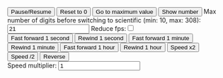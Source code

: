 <!DOCTYPE html>
<html>
<body>
<button onclick="startstop()">Pause/Resume</button>
<button onclick="resetTo0()">Reset to 0</button>
<button onclick="goToMaxValue()">Go to maximum value</button>
<button onclick="showNumber()">Show number</button>
Max number of digits before switching to scientific (min: 10, max: 308): <input type="text" value="21" id="maxDigits"></input> Reduce fps:<input type="checkbox" id="fps20"></input>
<br>
<button onclick="plus1s()">Fast forward 1 second</button>
<button onclick="minus1s()">Rewind 1 second</button>
<button onclick="plus1min()">Fast forward 1 minute</button>
<button onclick="minus1min()">Rewind 1 minute</button>
<button onclick="plus1h()">Fast forward 1 hour</button>
<button onclick="minus1h()">Rewind 1 hour</button>
<button onclick="speedDouble()">Speed x2</button>
<button onclick="speedHalf()">Speed /2</button>
<button onclick="reverseSpeed()">Reverse</button>
<br>
Speed multiplier: <input type="text" value="1" id="speedMult"></input>
<p> </p>
<p><center><font face="arial" size="6" id="number2"></font></center></p>
<p><font face="arial" size="6" id="number"></font></p>
<script>
var t = 0;
var speedMultiplier = 1;
var numberDisplay = 0;

function save() {
	localStorage.setItem('numsv2', JSON.stringify(t));
}

function load() {
	if (localStorage.getItem('numsv2')) {
		t = JSON.parse(localStorage.getItem('numsv2'));
	}
}

function tier0number(num) { // number from 0 to 999
	var ones = ["","one","two","three","four","five","six","seven","eight","nine"];
	var teens = ["ten","eleven","twelve","thirteen","fourteen","fifteen","sixteen","seventeen","eighteen","nineteen"];
	var tens = ["","ten","twenty","thirty","forty","fifty","sixty","seventy","eighty","ninety"];
	var numberName = "";
	num = Math.floor(num);
	if (num > 999 || num < 0) {
		return "";
	}
	if (num >= 100) {
		numberName += ones[Math.floor(num/100)] + " hundred ";
	}
	if (num%100 >= 20) {
		numberName += tens[Math.floor((num%100)/10)];
		if (num%10 != 0) {
			numberName += "-" + ones[num%10];
		}
	} else if (num%100 >= 10) {
		numberName += teens[num%10];
	} else if (num != 0) {
		numberName += ones[num%10];
	} else {
		numberName = "zero";
	}
	
	return numberName.trim();
}
function tier1illion(num) { // number from 0 to 999, 1=million, 2=billion, etc.
	var ones = ["","m","b","tr","quadr","quint","sext","sept","oct","non"];
	var ones2 = ["","un","duo","tre","quattuor","quin","sex","septen","octo","novem"];
	var tens = ["","dec","vigint","trigint","quadragint","quinquagint","sexagint","septuagint","octogint","nonagint"];
	var hundreds = ["","cent","ducent","trecent","quadringent","quingent","sescent","septingent","octingent","nongent"];
	var numberName = "";
	num = Math.floor(num);
	if (num > 999 || num < 0) {
		return "";
	}
	if (num >= 100) {
		if (num%100 >= 10) {
			numberName += ones2[num%10] + tens[Math.floor((num%100)/10)] + "i" + hundreds[Math.floor(num/100)];
		} else if (num == 103) {
			numberName = "trescent";
		} else {
			numberName += ones2[num%10] + hundreds[Math.floor(num/100)];
		}
	} else if (num >= 10) {
		numberName += ones2[num%10] + tens[Math.floor((num%100)/10)];
	} else {
		numberName += ones[num];
	}
	if (num == 0) {
		return "thousand";
	} else {
		return numberName + "illion";
	}
}
function tier1illionPrefix(num, vers) { // illion from 0 to 999, vers=0, use m,b,t for 1,2,3, vers=1 use un,duo,tre, vers=2 ignore "un" like so we have micrillion instead of unmicrillion
	var ones = ["","m","b","tr","quadr","quint","sext","sept","oct","non"];
	var ones2 = ["","un","duo","tre","quattuor","quin","sex","septen","octo","novem"];
	var tens = ["","dec","vigint","trigint","quadragint","quinquagint","sexagint","septuagint","octogint","nonagint"];
	var hundreds = ["","cent","ducent","trecent","quadringent","quingent","sescent","septingent","octingent","nongent"];
	var numberName = "";
	num = Math.floor(num);
	if (num > 999 || num < 0) {
		return "";
	}
	if (num >= 100) {
		if (num%100 >= 10) {
			numberName += ones2[num%10] + tens[Math.floor((num%100)/10)] + "i" + hundreds[Math.floor(num/100)];
		} else if (num == 103) {
			numberName = "trescent";
		} else {
			numberName += ones2[num%10] + hundreds[Math.floor(num/100)];
		}
		if (vers == 2) {numberName += "i"}
	} else if (num >= 10) {
		numberName += ones2[num%10] + tens[Math.floor((num%100)/10)];
		if (vers == 2) {numberName += "i"}
	} else if (vers == 2 && num == 1) {
		return "";
	} else if (vers > 0) {
		numberName += ones2[num];
	} else {
		numberName += ones[num];
	}
	return numberName;	
}
function tier1number(logNum) {
	var numberName = "";
	var num = 0;
	if (logNum >= 3003) {
		return "";
	}
	if (logNum < 15) {
		num = Math.floor(10**logNum);
		numArray = [num%1000, Math.floor((num/1000)%1000), Math.floor((num/1e6)%1000), Math.floor((num/1e9)%1000), Math.floor((num/1e12)%1000)];
		if (numArray[4] > 0) {numberName += tier0number(numArray[4]) + " trillion<br>"}
		if (numArray[3] > 0) {numberName += tier0number(numArray[3]) + " billion<br>"}
		if (numArray[2] > 0) {numberName += tier0number(numArray[2]) + " million<br>"}
		if (numArray[1] > 0) {numberName += tier0number(numArray[1]) + " thousand<br>"}
		if (numArray[0] > 0) {numberName += tier0number(numArray[0])}
	} else {
		num = Math.floor(10**(logNum%3 + 9));
		numArray = [num%1000, Math.floor((num/1000)%1000), Math.floor((num/1e6)%1000), Math.floor((num/1e9)%1000)]
		if (logNum < 303) {
			for (i=3; i>=1; i--) {
				if (numArray[i] > 0) {numberName += tier0number(numArray[i]) + " " + tier1illion(Math.floor((logNum-12)/3+i)) + "<br>"}
			}
		} else {
			for (i=3; i>=2; i--) {
				if (numArray[i] > 0) {numberName += tier0number(numArray[i]) + "<br>" + tier1illion(Math.floor((logNum-12)/3+i)) + "<br>"}
			}
		}
	}
	return numberName.trim();
}
function tier2illionPrefix(num, vers) {
// vers = 0: right before illion, 1: tier-1 separator, 2: tier-2 separator
	var ones = ["","milli","micro","nano","pico","femto","atto","zepto","yocto","xono"];
	var ones2 = ["","mill","micr","nan","pic","femt","att","zept","yoct","xon"];
	var ones3 = ["","me","due","trio","tetre","pente","hexe","hepte","octe","enne"];
	var teens = ["vec","mec","duec","trec","tetrec","pentec","hexec","heptec","octec","ennec"];
	var tens = ["","","icos","triacont","tetracont","pentacont","hexacont","heptacont","octacont","ennacont"];
	var hundreds = ["","hect","dohect","triahect","tetrahect","pentahect","hexahect","heptahect","octahect","ennahect"];
	var numberName = "";
	num = Math.floor(num);
	if (num > 999 || num < 0) {
		return "";
	}
	if (num >= 100) {
		if (Math.floor((num/10)%10) == 1) {
			numberName += teens[num%10] + "e" + hundreds[Math.floor(num/100)];
		} else if (Math.floor((num/10)%10) == 0) {
			numberName += ones3[num%10] + hundreds[Math.floor(num/100)];
		} else {
			numberName += ones3[num%10] + tens[Math.floor((num/10)%10)] + "e" + hundreds[Math.floor(num/100)];
		}
		if (vers == 1) {numberName += "o"};
		if (vers == 2) {numberName += "e"};
	} else if (num >= 20) {
		numberName += ones3[num%10] + tens[Math.floor((num/10)%10)];
		if (vers == 1) {numberName += "o"};
		if (vers == 2) {numberName += "e"};
	} else if (num >= 10) {
		numberName += teens[num%10];
		if (vers == 1) {numberName += "o"};
		if (vers == 2) {numberName += "e"};
	} else {
		if (vers == 0) {
			numberName += ones2[num];
		} else if (vers == 1) {
			numberName += ones[num];
		} else if (vers == 2 && num > 1) {
			numberName += ones2[num] + "e";
		}
	}
	return numberName.trim();
}
function tier2number(loglogNum) {
	var numberName = "";
	var logIllionNumber = 0;
	var logNum = 0;
	if (loglogNum < 20) {
		logIllionNumber = Math.log10(10**loglogNum/3-1);
	} else {
		logIllionNumber = loglogNum - Math.log10(3);	
	}
	if (logIllionNumber >= 3000) {
		return "";
	}
	if (logIllionNumber < 12) {
		var illionNumber = Math.floor(10**logIllionNumber);
		logNum = 3*10**logIllionNumber+3;
		numArray = [Math.floor((10**(logNum%3)*1000)%1000), Math.floor(10**(logNum%3))];
		if (illionNumber >= 1e4) {k=0} else {k=1};
		for (i=0; i<=k; i++) {
		illionArray = [illionNumber%1000, Math.floor((illionNumber/1000)%1000), Math.floor((illionNumber/1e6)%1000), Math.floor((illionNumber/1e9)%1000)];
		numberName += tier0number(numArray[1-i]) + "<br>";
		if (illionArray[3] > 0) {
			if (illionNumber%1e9 == 0) {
				numberName += tier1illionPrefix(illionArray[3], 2) + "nan".fontcolor("blue");
			} else {
				numberName += tier1illionPrefix(illionArray[3], 2) + "nano".fontcolor("blue") + "-";
			}
		}
		if (illionArray[2] > 0) {
			if (illionNumber%1e6 == 0) {
				numberName += tier1illionPrefix(illionArray[2], 2) + "micr".fontcolor("blue");
			} else {
				numberName += tier1illionPrefix(illionArray[2], 2) + "micro".fontcolor("blue") + "-";
			}
		}
		if (illionArray[1] > 0) {
			if (illionNumber%1e3 == 0) {
				numberName += tier1illionPrefix(illionArray[1], 2) + "mill".fontcolor("blue");
			} else {
				numberName += tier1illionPrefix(illionArray[1], 2) + "milli".fontcolor("blue") + "-";
			}
		}
		if (illionArray[0] > 0) {
			numberName += tier1illionPrefix(illionArray[0], 0);
		}
		numberName += "illion<br>";
		illionNumber--;
		}
	} else { // illion number > 1B
		numberName += "one ";
		highestTier2illion = Math.floor(logIllionNumber/3);
		numArray = [Math.floor(10**(logIllionNumber%3+6)%1000), Math.floor(10**(logIllionNumber%3+3)%1000), Math.floor(10**(logIllionNumber%3))];
		if (numArray[0] == 0 && numArray[1] == 0) {
			numberName += tier1illionPrefix(numArray[2], 2) + tier2illionPrefix(highestTier2illion, 0).fontcolor("blue");
		} else {
			numberName += tier1illionPrefix(numArray[2], 2) + tier2illionPrefix(highestTier2illion, 1).fontcolor("blue") + "-";
		}
		if (numArray[1] != 0) {
			if (numArray[0] == 0) {
				numberName += tier1illionPrefix(numArray[1], 2) + tier2illionPrefix(highestTier2illion-1, 0).fontcolor("blue");
			} else {
				numberName += tier1illionPrefix(numArray[1], 2) + tier2illionPrefix(highestTier2illion-1, 1).fontcolor("blue") + "-";
			}
		}
		if (numArray[0] != 0) {
			numberName += tier1illionPrefix(numArray[0], 2) + tier2illionPrefix(highestTier2illion-2, 0).fontcolor("blue");
		}
		numberName += "illion";
	}
	return numberName.trim();
}
function tier3illionPrefix(num, vers) {
// vers = 0: right before illion, 1: tier-2 separator, 2: tier-3 separator, 3: after kal
	var ones = ["","kill","meg","gig","ter","pet","ex","zett","yott","xenn"];
	var ones2 = ["k","ken","cod","ctr","cter","cpet","kect","czet","kyot","cxen"]; // for ik-, trak-, tek-
	var ones3 = ["t","ten","tod","tr","ter","pet","tect","zet","yot","xen"]; // for ho-, bo-
	var ones4 = ["","","d","tr","t","p","ex","z","y","n"] // for kal-, mej-, gij
	var ones5 = ["","en","od","tr","ter","pet","ect","zet","yot","xen"]; // after kal-
	var teens = ["dak","hend","dok","tradak","tedak","pedak","exdak","zedak","yodak","nedak"];
	var teens2 = ["dak","tend","dok","tradak","tedak","pedak","texdak","zedak","yodak","nedak"]; // for ho-, bo-
	var tens = ["","","i","tra","te","pe","exa","za","yo","ne"];
	var tens2 = ["","","ti","tra","te","pe","texa","za","yo","ne"]; // for ho-, bo-
	var hundreds = ["","ho","bo","tro","to","po","exo","zo","yoo","no"];
	var numberName = "";
	num = Math.floor(num);
	if (num > 999 || num <= 0) {
		return "";
	}
	if (num >= 100) {
		if (num%100 >= 20) {
			numberName += hundreds[Math.floor(num/100)] + tens2[Math.floor((num/10)%10)] + ones2[num%10];
		} else if (num%100 >= 10) {
			numberName += hundreds[Math.floor(num/100)] + teens2[num%10];
		} else {
			numberName += hundreds[Math.floor(num/100)] + ones3[num%10];
		}
	} else if (num >= 20) {
		numberName += tens[Math.floor((num/10)%10)] + ones2[num%10];
	} else if (num >= 10) {
		numberName += teens[num%10];
	} else if (vers == 3) {
		numberName += ones5[num%10];
	} else if (vers == 2) {
		numberName += ones4[num%10];
	} else {
		numberName += ones[num%10];
	}
	if (vers == 1) {
		numberName += "a";
	}
	return numberName.trim();
}
function tier3number(logloglogNum) {
// 1e(3e3000) -> log(3000.4771212547197)
// killillion -> 3.477190319603795
	var numberName = "one\u00A0";
	var num = 0;
	var illionNumber = 0;
	var logNum = 0;
	if (logloglogNum < 15) {
		logloglogNum = Math.log10(10**(logloglogNum)-Math.log10(3));
	}
	var tier2illion = Math.floor(10**logloglogNum/3); // 1000 = killillion, 1m = meg-
	if (tier2illion < 1e9) {
		numArray = [Math.floor((10**(10**logloglogNum%3)*1000)%1000), Math.floor(10**(10**logloglogNum%3))];
		if (tier2illion < 1e4 && numArray[0] != 0) {k=1} else {k=0};
		for (i=0; i<=k; i++) {
			illionArray = [Math.floor(tier2illion%1000), Math.floor((tier2illion/1000)%1000), Math.floor((tier2illion/1e6)%1000)]; // ones, thousands, millions
			if (tier2illion < 1e9) {
				numberName += tier1illionPrefix(Math.floor(numArray[1-i]), 2); // T1 prefix
				if (tier2illion >= 1e3) {
					if (Math.floor(numArray[1-i]) > 1) {numberName += "-"};
					numberName += "<br>"
				}
			}
			if (illionArray[2] > 0) {
				if (illionArray[1] > 0 || illionArray[0] > 0) {
					numberName += tier2illionPrefix(illionArray[2], 2).fontcolor("blue") + "mega".fontcolor("green");
				} else if (i!=k) {
					numberName += tier2illionPrefix(illionArray[2], 2).fontcolor("blue") + "mego".fontcolor("green");
				} else {
					numberName += tier2illionPrefix(illionArray[2], 2).fontcolor("blue") + "meg".fontcolor("green");
				}
			}
			if (illionArray[1] > 0) {
				if (illionArray[0] > 0) {
					numberName += tier2illionPrefix(illionArray[1], 2).fontcolor("blue") + "killa".fontcolor("green");
				} else if (i!=k) {
					numberName += tier2illionPrefix(illionArray[1], 2).fontcolor("blue") + "killo".fontcolor("green");
				} else {
					numberName += tier2illionPrefix(illionArray[1], 2).fontcolor("blue") + "kill".fontcolor("green");
				}
			}
			if (illionArray[0] > 0) {
				if (i != k) {
					numberName += tier2illionPrefix(illionArray[0], 1).fontcolor("blue");
				} else {
					numberName += tier2illionPrefix(illionArray[0], 0).fontcolor("blue");
				}
			}
			if (numArray[0] != 0 && i != k) {
				numberName += "-<br>";
			}
			tier2illion--;
		}
		numberName.replace("<br><br>","<br>");
	} else {
		var tier3illion = logloglogNum-Math.log10(3); // 9 = gigillion
		if (tier3illion >= 3000) {
			return "";
		}
		numArray = [Math.floor(10**(tier3illion%3+6)%1000), Math.floor(10**(tier3illion%3+3)%1000), Math.floor(10**(tier3illion%3))];
		illionArray = [Math.floor(tier3illion/3-2), Math.floor(tier3illion/3-1), Math.floor(tier3illion/3)];
		if (numArray[0] == 0 && numArray[1] == 0) {
			numberName += tier2illionPrefix(numArray[2], 2).fontcolor("blue") + tier3illionPrefix(illionArray[2], 0).fontcolor("green");
		} else {
			numberName += tier2illionPrefix(numArray[2], 2).fontcolor("blue") + tier3illionPrefix(illionArray[2], 1).fontcolor("green");
		}
		if (numArray[1] != 0) {
			if (numArray[0] == 0) {
				numberName += tier2illionPrefix(numArray[1], 2).fontcolor("blue") + tier3illionPrefix(illionArray[1], 0).fontcolor("green");
			} else {
				numberName += tier2illionPrefix(numArray[1], 2).fontcolor("blue") + tier3illionPrefix(illionArray[1], 1).fontcolor("green");
			}
		}
		if (numArray[0] != 0) {
			numberName += tier2illionPrefix(numArray[0], 2).fontcolor("blue") + tier3illionPrefix(illionArray[0], 0).fontcolor("green");
		}
	}
	return (numberName+"illion").trim();
}
function tier4illionPrefix(num, vers) {
// vers = 0: right before illion, 1: tier-2 separator, 2: tier-3 separator
	var nums = ["","kal","mej","gij","ast","lun","ferm","jov","sol","bet","gloc","gax","sup","vers","mult","pyr","gunt","kentr","onl","paptr","hous","hors"];
	var nums2 = ["","al","ej","ij","ast","un","erm","ov","ol","et","loc","ax","up","ers","ult","yr","unt","entr","onl","aptr","ous"]; // using loc instead of oc because of the sequence gloc,doc,troc,toc,poc can cause confusion with meg,gig,ter,pet with pet having two possible meanings.
	var numberName = "";
	num = Math.floor(num);
	if (num > 20 || num <= 0) {
		return "";
	}
	if (vers == 0) {
		return nums[num];
	} else if (vers == 1) {
		return nums2[num];
	}
}
function tier4number(loglogloglogNum) {
	var numberName = "one ";
	var num = 0;
	var illionNumber = 0;
	var logNum = 0;
	if (loglogloglogNum < 15) {
		loglogloglogNum = Math.log10(10**(loglogloglogNum)-Math.log10(3));
	}
	var tier3illion = Math.floor(10**loglogloglogNum/3); // 1000 = kalillion, 1m = mej-
	if (tier3illion < 1e12) {
		numArray = [Math.floor((10**(10**loglogloglogNum%3)*1000)%1000), Math.floor(10**(10**loglogloglogNum%3))];
		if (tier3illion < 1e5 && numArray[0] != 0) {k=1} else {k=0};
		for (i=0; i<=k; i++) {
			illionArray = [Math.floor(tier3illion%1000), Math.floor((tier3illion/1000)%1000), Math.floor((tier3illion/1e6)%1000), Math.floor(tier3illion/1e9)]; // ones, thousands, millions
			if (tier3illion < 1e12) {
				numberName += tier2illionPrefix(numArray[1-i], 2).fontcolor("blue"); // T2 prefix
				if (numArray[1-i] > 1) {numberName += "-"};
				numberName += "<br>";
			}
			if (illionArray[3] > 0) {
				if (illionArray[3] > 1) {
					numberName += tier3illionPrefix(illionArray[3], 2).fontcolor("green") + "ij".fontcolor("red");
				} else {
					numberName += "gij".fontcolor("red");
				}
				if (illionArray[1] > 0 || illionArray[2] > 0) {
					numberName += "i".fontcolor("red");
				}
			}
			if (illionArray[2] > 0) {
				if (illionArray[2] > 1) {
					numberName += tier3illionPrefix(illionArray[2], 2).fontcolor("green") + "ej".fontcolor("red");
				} else {
					numberName += "mej".fontcolor("red");
				}
				if (illionArray[1] > 0) {
					numberName += "i".fontcolor("red");
				}
			}
			if (illionArray[1] > 0) {
				if (illionArray[1] > 1) {
					numberName += tier3illionPrefix(illionArray[1], 2).fontcolor("green") + "al".fontcolor("red");
				} else {
					numberName += "kal".fontcolor("red");
				}
			}
			if (illionArray[0] > 0) {
				numberName += tier3illionPrefix(illionArray[0], 3).fontcolor("green");
			}
			if (i != k && numArray[0] > 0) {
				numberName += "a-<br>".fontcolor("green");
			}
			tier3illion--;
		}
	} else if (tier3illion < 1e63) {
		numArray = [Math.floor(10**(Math.log10(tier3illion)%3+6)%1000), Math.floor(10**(Math.log10(tier3illion)%3+3)%1000), Math.floor(10**(Math.log10(tier3illion)%3)%1000)];
		illionArray = [Math.floor(Math.log10(tier3illion)/3)-2, Math.floor(Math.log10(tier3illion)/3)-1, Math.floor(Math.log10(tier3illion)/3)];
		if (numArray[2] > 0) {
			if (numArray[2] > 1) {
				numberName += tier3illionPrefix(numArray[2], 2).fontcolor("green") + tier4illionPrefix(illionArray[2], 1).fontcolor("red");
			} else {
				numberName += tier4illionPrefix(illionArray[2], 0).fontcolor("red");
			}
			if (numArray[1] > 0 || numArray[0] > 0) {
				numberName += "i".fontcolor("red");
			}
		}
		if (numArray[1] > 0) {
			if (numArray[1] > 1) {
				numberName += tier3illionPrefix(numArray[1], 2).fontcolor("green") + tier4illionPrefix(illionArray[1], 1).fontcolor("red");
			} else {
				numberName += tier4illionPrefix(illionArray[1], 0).fontcolor("red");
			}
			if (numArray[0] > 0) {
				numberName += "i".fontcolor("red");
			}
		}
		if (numArray[0] > 0) {
			if (numArray[0] > 1) {
				numberName += tier3illionPrefix(numArray[0], 2).fontcolor("green") + tier4illionPrefix(illionArray[0], 1).fontcolor("red");
			} else {
				numberName += tier4illionPrefix(illionArray[0], 0).fontcolor("red");
			}
		}
	}
	return (numberName+"illion").trim();
}
function valueNumber(t) {
	var x = 10*(t+1e4)**0.75-1e4+t**1.1/100;
	if (document.getElementById("fps20").checked) {
		x = 10*((t-t%(5*speedMultiplier))+1e4)**0.75-1e4+(t-t%(5*speedMultiplier))**1.1/100;
	}
	if (x < 30000) {
		return tier0number((x/1000)**2 + x/300); // up to 10^3
	} else if (x < 300000) {
		i = (x-30000)/270000
		return tier1number(3 + 7*i); // up to 10^10
	} else if (x < 2300000) {
		//i = Math.min((x-300000)/2000000,Math.log10(Math.log10(12)))
		i = (x-300000)/2000000
		if (10**10**i < 3003) {
			return tier1number(10**10**i);
		} else {
			return tier2number(10**i);
		} // from 10^10 to 10^^3
	} else if (x < 5000000) {
		i = (x-2300000)/2700000
		if (10**10**i < 3000.47712125471966) {
			return tier2number(10**10**i);
		} else {
			return tier3number(10**i);
		} // from 10^^3 to 10^^4
	} else if (x < 10000000) {
		i = (x-5000000)/5000000
		if (10**10**i < 3000.47712125471966) {
			return tier3number(10**10**i);
		} else {
			return tier4number(10**i);
		} // from 10^^4 to 10^^5
	} else {
		i = (x-10000000)/7000000
		if (10**10**i < 45.477121254719662) {
			return tier4number(10**10**i);
		}
	}
	return "one " + "nonecxen".fontcolor("green") + "ousi".fontcolor("red") + "nonecxen".fontcolor("green") + "aptri".fontcolor("red") + "nonecxen".fontcolor("green") + "onl".fontcolor("red") + "illion";
}
function valueNumber2(t) {
	var numDigits = document.getElementById("maxDigits").value;
	if (isNaN(numDigits)) {numDigits = 10}
	numDigits = Math.max(Math.min(Math.floor(numDigits),308),10);
	var x = 10*(t+1e4)**0.75-1e4+t**1.1/100;
	var getFullNumber = "";
	if (document.getElementById("fps20").checked) {
		x = 10*((t-t%(5*speedMultiplier))+1e4)**0.75-1e4+(t-t%(5*speedMultiplier))**1.1/100;
	}
	if (x < 30000) {
		return Math.floor((x/1000)**2 + x/300).toLocaleString(); // up to 10^3
	} else if (x < 300000) {
		i = (x-30000)/270000
		return Math.floor(10**(3 + 7*i)).toLocaleString(); // up to 10^10
	} else if (x < 2300000) {
		//i = Math.min((x-300000)/2000000,Math.log10(Math.log10(12)))
		i = (x-300000)/2000000
		if (10**10**i < numDigits) {
			return Math.floor(10**10**10**i).toLocaleString();
		} else {
			if (10**10**i < 100) {
				getFullNumber = "<br><font size=\"4\">" + Math.floor(10**10**10**i).toLocaleString() + "</font>";
			}
			return (Math.floor(10**((10**10**i)%1)*1000000)/1000000).toFixed(6) + " × 10<sup>" + Math.floor(10**10**i).toLocaleString() + "</sup>" + getFullNumber;
		} // from 10^10 to 10^^3
	} else if (x < 5000000) {
		i = (x-2300000)/2700000
		if (10**10**i < numDigits) {
			return "10<sup>" + Math.floor(10**10**10**i).toLocaleString() + "</sup>";
		} else {
			return "10<sup>" + (Math.floor(10**((10**10**i)%1)*1000000)/1000000).toFixed(6) + " × 10<sup>" + Math.floor(10**10**i).toLocaleString() + "</sup></sup>";
		} // from 10^^3 to 10^^4
	} else if (x < 10000000) {
		i = (x-5000000)/5000000
		if (10**10**i < numDigits) {
			return "10<sup>10<sup>" + Math.floor(10**10**10**i).toLocaleString() + "</sup></sup>";
		} else {
			return "10<sup>10<sup>" + (Math.floor(10**((10**10**i)%1)*1000000)/1000000).toFixed(6) + " × 10<sup>" + Math.floor(10**10**i).toLocaleString() + "</sup></sup></sup>";
		} // from 10^^4 to 10^^5
	} else {
		i = (x-10000000)/7000000
		if (10**10**i < numDigits) {
			return "10<sup>10<sup>10<sup>" + Math.floor(Math.min(10**10**10**i, 3e45)).toLocaleString() + "</sup></sup></sup>";
		} else {
			imin = Math.min(10**10**i, 45.477121254719662);
			return "10<sup>10<sup>10<sup>" + (Math.floor(10**(imin%1)*1000000)/1000000).toFixed(6) + " × 10<sup>" + Math.floor(imin).toLocaleString() + "</sup></sup></sup></sup>";
		}
	}
	return "";
}
var showNum = true;
var runInterval = 16.666; // milliseconds
var tAdder = runInterval*0.1;
function startstop() {
if (tAdder == 0) {
	tAdder = runInterval*0.1;
	} else {
	tAdder = 0;
	}
}
function resetTo0() {t = 0}
function goToMaxValue() {t = 67527641.222}
function plus1s() {t += 100*speedMultiplier}
function minus1s() {t = Math.max(0, t - 100*speedMultiplier)}
function plus1min() {t += 6000*speedMultiplier}
function minus1min() {t = Math.max(0, t - 6000*speedMultiplier)}
function plus1h() {t += 360000*speedMultiplier}
function minus1h() {t = Math.max(0, t - 360000*speedMultiplier)}
function speedDouble() {document.getElementById("speedMult").value *= 2}
function speedHalf() {document.getElementById("speedMult").value /= 2}
function reverseSpeed() {document.getElementById("speedMult").value *= -1}
function showNumber() {
	showNum = !(showNum);
}
function displayOutput() {
	document.getElementById("number").innerHTML = valueNumber(t);
	if (showNum) {
	document.getElementById("number2").innerHTML = valueNumber2(t) + "<br>";
	} else {
	document.getElementById("number2").innerHTML = "";
	}
	t = Math.min(Math.max(t+tAdder*speedMultiplier, 0),67527641.222);
	if (isNaN(document.getElementById("speedMult").value)) {
		speedMultiplier = 0;
		} else {
		speedMultiplier = document.getElementById("speedMult").value;
		}
	}
load();
setInterval(displayOutput, runInterval);
setInterval(save, runInterval);

</script>
</body>
</html>
